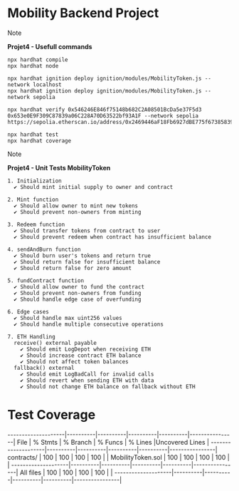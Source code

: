 # Mobility Backend Project

> [!NOTE]
> **Projet4 - Usefull commands**

```shell
npx hardhat compile
npx hardhat node

npx hardhat ignition deploy ignition/modules/MobilityToken.js --network localhost
npx hardhat ignition deploy ignition/modules/MobilityToken.js --network sepolia

npx hardhat verify 0x546246E846f75148b682C2A08501BcDa5e37F5d3 0x653e0E9F309C87839a06C228A70D63522bf93A1F --network sepolia
https://sepolia.etherscan.io/address/0x2469446aF18Fb6927dBE775f67385839d5c1c7F0#code

npx hardhat test
npx hardhat coverage

```
> [!NOTE]
> **Projet4 - Unit Tests MobilityToken**

    1. Initialization  
      ✔ Should mint initial supply to owner and contract 
      
    2. Mint function  
      ✔ Should allow owner to mint new tokens  
      ✔ Should prevent non-owners from minting   
      
    3. Redeem function 
      ✔ Should transfer tokens from contract to user  
      ✔ Should prevent redeem when contract has insufficient balance 
      
    4. sendAndBurn function 
      ✔ Should burn user's tokens and return true  
      ✔ Should return false for insufficient balance  
      ✔ Should return false for zero amount   
      
    5. fundContract function  
      ✔ Should allow owner to fund the contract  
      ✔ Should prevent non-owners from funding  
      ✔ Should handle edge case of overfunding  
      
    6. Edge cases  
      ✔ Should handle max uint256 values 
      ✔ Should handle multiple consecutive operations
    
    7. ETH Handling
      receive() external payable
        ✔ Should emit LogDepot when receiving ETH
        ✔ Should increase contract ETH balance
        ✔ Should not affect token balances
      fallback() external
        ✔ Should emit LogBadCall for invalid calls
        ✔ Should revert when sending ETH with data
        ✔ Should not change ETH balance on fallback without ETH

# Test Coverage

--------------------|----------|----------|----------|----------|----------------|
File                |  % Stmts | % Branch |  % Funcs |  % Lines |Uncovered Lines |
--------------------|----------|----------|----------|----------|----------------|
 contracts/         |      100 |      100 |      100 |      100 |                |
  MobilityToken.sol |      100 |      100 |      100 |      100 |                |
--------------------|----------|----------|----------|----------|----------------|
All files           |      100 |      100 |      100 |      100 |                |
--------------------|----------|----------|----------|----------|----------------|
